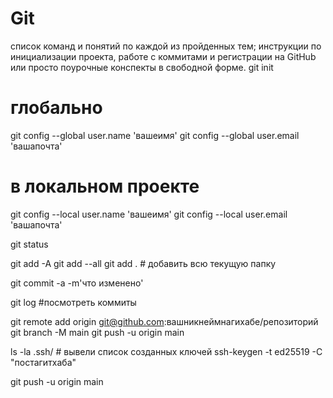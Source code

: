 # Git
список команд и понятий по каждой из пройденных тем; инструкции по инициализации проекта, работе с коммитами и регистрации на GitHub или просто поурочные конспекты в свободной форме.
git init

# глобально 
git config --global user.name 'вашеимя'
git config --global user.email 'вашапочта'

# в локальном проекте
git config --local user.name 'вашеимя'
git config --local user.email 'вашапочта'

git status

git add -A
git add --all
git add . # добавить всю текущую папку

git commit -a -m'что изменено'


git log #посмотреть коммиты

git remote add origin git@github.com:вашникнеймнагихабе/репозиторий
git branch -M main
git push -u origin main

ls -la .ssh/ # вывели список созданных ключей 
ssh-keygen -t ed25519 -C "постагитхаба" 

git push -u origin main
